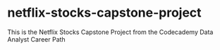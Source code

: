 # netflix-stocks-capstone-project
This is the Netflix Stocks Capstone Project from the Codecademy Data Analyst Career Path
